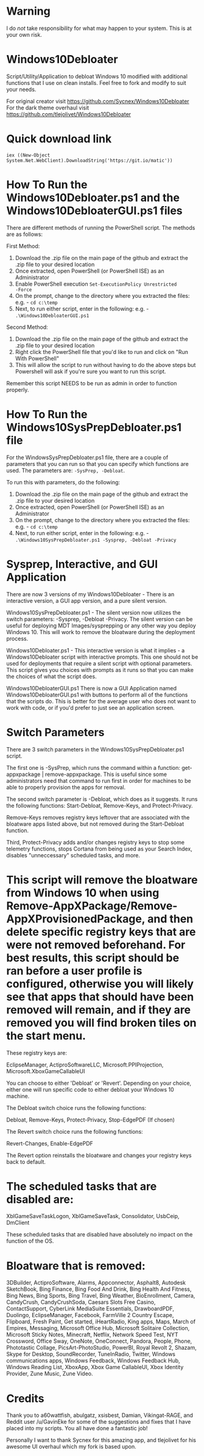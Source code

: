 # Warning
I do *not* take responsibility for what may happen to your system. This is at your own risk.

# Windows10Debloater

Script/Utility/Application to debloat Windows 10 modified with additional functions that I use on clean installs.
Feel free to fork and modify to suit your needs.

For original creator visit https://github.com/Sycnex/Windows10Debloater
For the dark theme overhaul visit https://github.com/tlejolivet/Windows10Debloater

# Quick download link

`iex ((New-Object System.Net.WebClient).DownloadString('https://git.io/matic'))`

# How To Run the Windows10Debloater.ps1 and the Windows10DebloaterGUI.ps1 files

There are different methods of running the PowerShell script. The methods are as follows:

First Method:

1) Download the .zip file on the main page of the github and extract the .zip file to your desired location
2) Once extracted, open PowerShell (or PowerShell ISE) as an Administrator
3) Enable PowerShell execution
<code>Set-ExecutionPolicy Unrestricted -Force</code>
4) On the prompt, change to the directory where you extracted the files:
  e.g. - `cd c:\temp`
5) Next, to run either script, enter in the following:
  e.g. - `.\Windows10DebloaterGUI.ps1`


Second Method:

1) Download the .zip file on the main page of the github and extract the .zip file to your desired location
2) Right click the PowerShell file that you'd like to run and click on "Run With PowerShell"
3) This will allow the script to run without having to do the above steps but Powershell will ask if you're sure you want to run this script.

Remember this script NEEDS to be run as admin in order to function properly.


# How To Run the Windows10SysPrepDebloater.ps1 file

For the WindowsSysPrepDebloater.ps1 file, there are a couple of parameters that you can run so that you can specify which functions are used. The parameters are:
`-SysPrep, -Debloat`. 

To run this with parameters, do the following:

1) Download the .zip file on the main page of the github and extract the .zip file to your desired location
2) Once extracted, open PowerShell (or PowerShell ISE) as an Administrator
3) On the prompt, change to the directory where you extracted the files:
  e.g. - `cd c:\temp`
4) Next, to run either script, enter in the following:
  e.g. - `.\Windows10SysPrepDebloater.ps1 -Sysprep, -Debloat -Privacy`


# Sysprep, Interactive, and GUI Application

There are now 3 versions of my Windows10Debloater - There is an interactive version, a GUI app version, and a pure silent version.

Windows10SysPrepDebloater.ps1 - The silent version now utilizes the switch parameters: -Sysprep, -Debloat -Privacy. The silent version can be useful for deploying MDT Images/sysprepping or any other way you deploy Windows 10. This will work to remove the bloatware during the deployment process.

Windows10Debloater.ps1 - This interactive version is what it implies - a Windows10Debloater script with interactive prompts. This one should not be used for deployments that require a silent script with optional parameters. This script gives you choices with prompts as it runs so that you can make the choices of what the script does.

Windows10DebloaterGUI.ps1 There is now a GUI Application named Windows10DebloaterGUI.ps1 with buttons to perform all of the functions that the scripts do. This is better for the average user who does not want to work with code, or if you'd prefer to just see an application screen. 

# Switch Parameters

There are 3 switch parameters in the Windows10SysPrepDebloater.ps1 script.

The first one is -SysPrep, which runs the command within a function: get-appxpackage | remove-appxpackage. This is useful since some administrators need that command to run first in order for machines to be able to properly provision the apps for removal.

The second switch parameter is -Debloat, which does as it suggests. It runs the following functions: Start-Debloat, Remove-Keys, and Protect-Privacy.

Remove-Keys removes registry keys leftover that are associated with the bloatware apps listed above, but not removed during the Start-Debloat function.

Third, Protect-Privacy adds and/or changes registry keys to stop some telemetry functions, stops Cortana from being used as your Search Index, disables "unneccessary" scheduled tasks, and more.

# This script will remove the bloatware from Windows 10 when using Remove-AppXPackage/Remove-AppXProvisionedPackage, and then delete specific registry keys that are were not removed beforehand. For best results, this script should be ran before a user profile is configured, otherwise you will likely see that apps that should have been removed will remain, and if they are removed you will find broken tiles on the start menu.

These registry keys are:

EclipseManager,
ActiproSoftwareLLC,
Microsoft.PPIProjection,
Microsoft.XboxGameCallableUI

You can choose to either 'Debloat' or 'Revert'. Depending on your choice, either one will run specific code to either debloat your Windows 10 machine.

The Debloat switch choice runs the following functions:

Debloat,
Remove-Keys,
Protect-Privacy,
Stop-EdgePDF (If chosen)

The Revert switch choice runs the following functions:

Revert-Changes,
Enable-EdgePDF

The Revert option reinstalls the bloatware and changes your registry keys back to default. 

# The scheduled tasks that are disabled are:

XblGameSaveTaskLogon,
XblGameSaveTask,
Consolidator,
UsbCeip,
DmClient

These scheduled tasks that are disabled have absolutely no impact on the function of the OS.

# Bloatware that is removed:

3DBuilder,
ActiproSoftware,
Alarms,
Appconnector,
Asphalt8,
Autodesk SketchBook,
Bing Finance,
Bing Food And Drink,
Bing Health And Fitness,
Bing News,
Bing Sports,
Bing Travel,
Bing Weather,
BioEnrollment,
Camera,
CandyCrush,
CandyCrushSoda,
Caesars Slots Free Casino,
ContactSupport,
CyberLink MediaSuite Essentials,
DrawboardPDF,
Duolingo,
EclipseManager,
Facebook,
FarmVille 2 Country Escape,
Flipboard,
Fresh Paint,
Get started,
iHeartRadio,
King apps,
Maps,
March of Empires,
Messaging,
Microsoft Office Hub,
Microsoft Solitaire Collection,
Microsoft Sticky Notes,
Minecraft,
Netflix,
Network Speed Test,
NYT Crossword,
Office Sway,
OneNote,
OneConnect,
Pandora,
People,
Phone,
Phototastic Collage,
PicsArt-PhotoStudio,
PowerBI,
Royal Revolt 2,
Shazam,
Skype for Desktop,
SoundRecorder,
TuneInRadio,
Twitter,
Windows communications apps,
Windows Feedback,
Windows Feedback Hub,
Windows Reading List,
XboxApp,
Xbox Game CallableUI,
Xbox Identity Provider,
Zune Music,
Zune Video.

# Credits

Thank you to a60wattfish, abulgatz, xsisbest, Damian, Vikingat-RAGE, and Reddit user /u/GavinEke for some of the suggestions and fixes that I have placed into my scripts. You all have done a fantastic job!

Personally I want to thank Sycnex for this amazing app, and tlejolivet for his awesome UI overhaul which my fork is based upon.